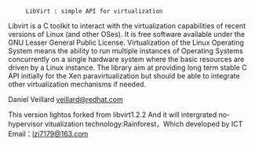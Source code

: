 
         LibVirt : simple API for virtualization

  Libvirt is a C toolkit to interact with the virtualization capabilities
of recent versions of Linux (and other OSes). It is free software
available under the GNU Lesser General Public License. Virtualization of
the Linux Operating System means the ability to run multiple instances of
Operating Systems concurrently on a single hardware system where the basic
resources are driven by a Linux instance. The library aim at providing
long term stable C API initially for the Xen paravirtualization but
should be able to integrate other virtualization mechanisms if needed.

Daniel Veillard <veillard@redhat.com>

This version lightos forked from libvirt1.2.2
And it will intergrated no-hypervisor vitualization technology:Rainforest，Which developed by ICT
Email：lzj7179@163.com
